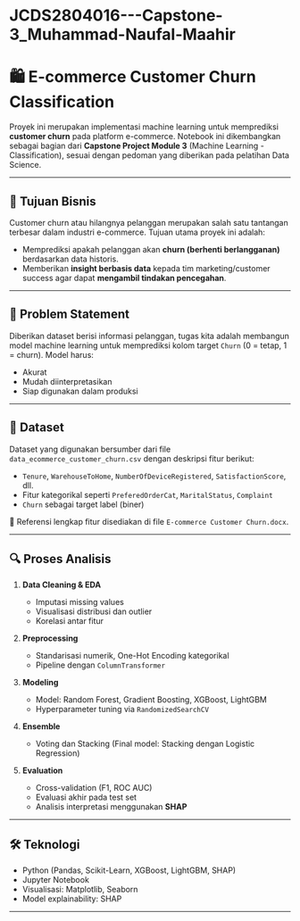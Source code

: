 # JCDS2804016---Capstone-3_Muhammad-Naufal-Maahir

# 🛍️ E-commerce Customer Churn Classification

Proyek ini merupakan implementasi machine learning untuk memprediksi **customer churn** pada platform e-commerce. Notebook ini dikembangkan sebagai bagian dari **Capstone Project Module 3** (Machine Learning - Classification), sesuai dengan pedoman yang diberikan pada pelatihan Data Science.

---

## 📌 Tujuan Bisnis

Customer churn atau hilangnya pelanggan merupakan salah satu tantangan terbesar dalam industri e-commerce. Tujuan utama proyek ini adalah:

- Memprediksi apakah pelanggan akan **churn (berhenti berlangganan)** berdasarkan data historis.
- Memberikan **insight berbasis data** kepada tim marketing/customer success agar dapat **mengambil tindakan pencegahan**.

---

## 🧠 Problem Statement

Diberikan dataset berisi informasi pelanggan, tugas kita adalah membangun model machine learning untuk memprediksi kolom target `Churn` (0 = tetap, 1 = churn). Model harus:

- Akurat
- Mudah diinterpretasikan
- Siap digunakan dalam produksi

---

## 🧪 Dataset

Dataset yang digunakan bersumber dari file `data_ecommerce_customer_churn.csv` dengan deskripsi fitur berikut:

- `Tenure`, `WarehouseToHome`, `NumberOfDeviceRegistered`, `SatisfactionScore`, dll.
- Fitur kategorikal seperti `PreferedOrderCat`, `MaritalStatus`, `Complaint`
- `Churn` sebagai target label (biner)

📁 Referensi lengkap fitur disediakan di file `E-commerce Customer Churn.docx`.

---

## 🔍 Proses Analisis

1. **Data Cleaning & EDA**  
   - Imputasi missing values  
   - Visualisasi distribusi dan outlier  
   - Korelasi antar fitur

2. **Preprocessing**  
   - Standarisasi numerik, One-Hot Encoding kategorikal  
   - Pipeline dengan `ColumnTransformer`

3. **Modeling**  
   - Model: Random Forest, Gradient Boosting, XGBoost, LightGBM  
   - Hyperparameter tuning via `RandomizedSearchCV`

4. **Ensemble**  
   - Voting dan Stacking (Final model: Stacking dengan Logistic Regression)

5. **Evaluation**  
   - Cross-validation (F1, ROC AUC)  
   - Evaluasi akhir pada test set  
   - Analisis interpretasi menggunakan **SHAP**

---

## 🛠️ Teknologi

- Python (Pandas, Scikit-Learn, XGBoost, LightGBM, SHAP)
- Jupyter Notebook
- Visualisasi: Matplotlib, Seaborn
- Model explainability: SHAP

---

